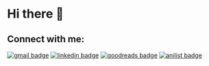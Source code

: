 <h1>Hi there  👋 </h1>

<h2> Connect with me: </h2>
<a href="mailto:claudia.ziemba@gmail.com" target="blank"><img src="https://img.shields.io/badge/Gmail-D14836?style=for-the-badge&logo=gmail&logoColor=white" alt="gmail badge"/></a> 
<a href="https://www.linkedin.com/in/claudiaziemba/" target="blank"><img src="https://img.shields.io/badge/LinkedIn-0077B5?style=for-the-badge&logo=linkedin&logoColor=white" alt="linkedin badge"/></a>
<a href="" target="blank"><img src="https://img.shields.io/badge/Goodreads-372213?style=for-the-badge&logo=goodreads&logoColor=white" alt="goodreads badge"/></a>
<a href="" target="blank"><img src="https://img.shields.io/static/v1?label=&message=anilist&style=for-the-badge&logo=AniList&color=grey" alt="anilist badge"/></a>

